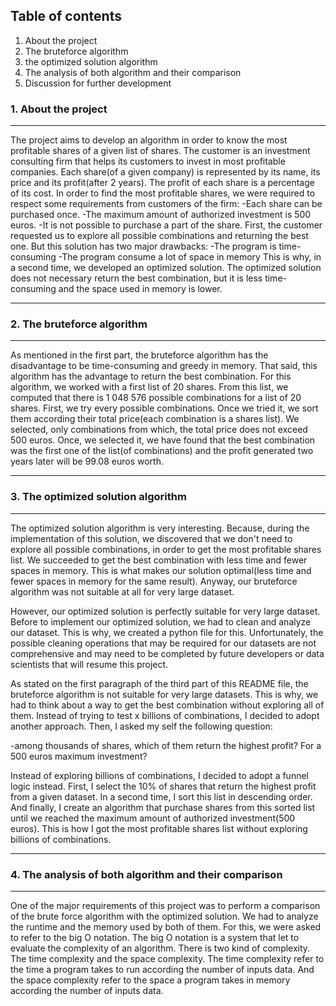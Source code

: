 ## Table of contents
1. About the project
2. The bruteforce algorithm
3. the optimized solution algorithm
4. The analysis of both algorithm and their comparison
5. Discussion for further development
### 1. About the project
***
The project aims to develop an algorithm in order to know the most profitable shares of a given list of shares.
The customer is an investment consulting firm that helps its customers to invest in most profitable companies.
Each share(of a given company) is represented by its name, its price and its profit(after 2 years). The profit of each 
share is a percentage of its cost. In order to find the most profitable shares, we were required to respect some 
requirements from customers of the firm:
-Each share can be purchased once.
-The maximum amount of authorized investment is 500 euros.
-It is not possible to purchase a part of the share.
First, the customer requested us to explore all possible combinations and returning the best one. But this solution 
has two major drawbacks:
-The program is time-consuming
-The program consume a lot of space in memory
This is why, in a second time, we developed an optimized solution. The optimized solution does not necessary return
the best combination, but it is less time-consuming and the space used in memory is lower.
***
### 2. The bruteforce algorithm
***
As mentioned in the first part, the bruteforce algorithm has the disadvantage to be time-consuming and greedy in memory.
That said, this algorithm has the advantage to return the best combination. For this algorithm, we worked with a first 
list of 20 shares. From this list, we computed that there is 1 048 576 possible combinations for a list of 20 shares.
First, we try every possible combinations. Once we tried it, we sort them according their total price(each combination
is a shares list). We selected, only combinations from which, the total price does not exceed 500 euros. Once, we 
selected it, we have found that the best combination was the first one of the list(of combinations) and the profit 
generated two years later will be 99.08 euros worth.
***
### 3. The optimized solution algorithm
***
The optimized solution algorithm is very interesting. Because, during the implementation of this solution, we discovered
that we don't need to explore all possible combinations, in order to get the most profitable shares list. We succeeded
to get the best combination with less time and fewer spaces in memory. This is what makes our solution optimal(less 
time and fewer spaces in memory for the same result). Anyway, our bruteforce algorithm was not suitable at all for 
very large dataset.

However, our optimized solution is perfectly suitable for very large dataset. Before to implement our optimized solution,
we had to clean and analyze our dataset. This is why, we created a python file for this. Unfortunately, the possible
cleaning operations that may be required for our datasets are not comprehensive and may need to be completed by future
developers or data scientists that will resume this project.

As stated on the first paragraph of the third part of this README file, the bruteforce algorithm is not suitable for 
very large datasets. This is why, we had to think about a way to get the best combination without exploring all of them.
Instead of trying to test x billions of combinations, I decided to adopt another approach. Then, I asked my self the 
following question:

-among thousands of shares, which of them return the highest profit? For a 500 euros maximum investment?

Instead of exploring billions of combinations, I decided to adopt a funnel logic instead. First, I select the 10% of 
shares that return the highest profit from a given dataset. In a second time, I sort this list in descending order. And
finally, I create an algorithm that purchase shares from this sorted list until we reached the maximum amount of 
authorized investment(500 euros). This is how I got the most profitable shares list without exploring billions of 
combinations.
***
### 4. The analysis of both algorithm and their comparison
***
One of the major requirements of this project was to perform a comparison of the brute force algorithm with the optimized
solution. We had to analyze the runtime and the memory used by both of them. For this, we were asked to refer to the big
O notation. The big O notation is a system that let to evaluate the complexity of an algorithm. There is two kind of 
complexity. The time complexity and the space complexity. The time complexity refer to the time a program takes to run
according the number of inputs data. And the space complexity refer to the space a program takes in memory according 
the number of inputs data.